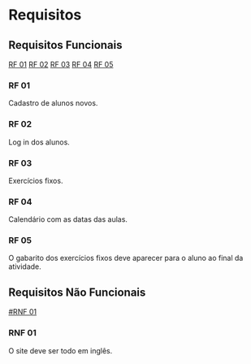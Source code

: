 # Requisitos
## Requisitos Funcionais
[RF 01](#rf-01)
[RF 02](#rf-02)
[RF 03](#rf-03)
[RF 04](#rf-04)
[RF 05](#rf-05)


### RF 01
Cadastro de alunos novos.
### RF 02
Log in dos alunos.
### RF 03
Exercícios fixos.
### RF 04
Calendário com as datas das aulas.
### RF 05
O gabarito dos exercícios fixos deve aparecer para o aluno ao final da atividade.

## Requisitos Não Funcionais

[#RNF 01](#rnf-01)

### RNF 01
O site deve ser todo em inglês.
